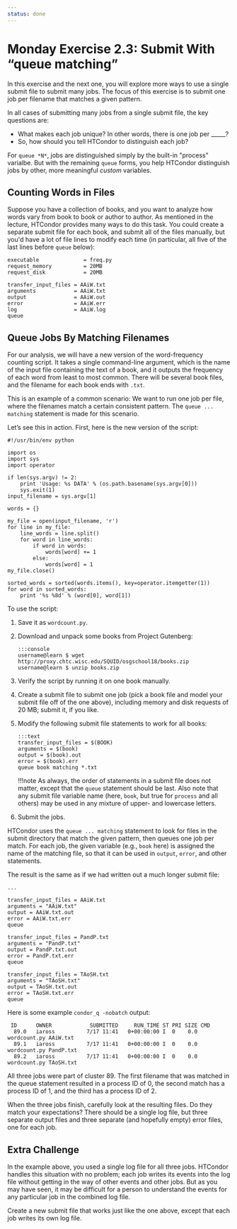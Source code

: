```yaml
---
status: done
---
```


<style type="text/css"> pre em { font-style: normal; background-color: yellow; } pre strong { font-style: normal; font-weight: bold; color: \#008; } </style>

Monday Exercise 2.3: Submit With “queue matching”
=================================================

In this exercise and the next one, you will explore more ways to use a single submit file to submit many jobs. The focus of this exercise is to submit one job per filename that matches a given pattern.

In all cases of submitting many jobs from a single submit file, the key questions are:

-   What makes each job unique? In other words, there is one job per \_\_\_\_\_?
-   So, how should you tell HTCondor to distinguish each job?

For `queue *N*`, jobs are distinguished simply by the built-in "process" varialbe. But with the remaining `queue` forms, you help HTCondor distinguish jobs by other, more meaningful *custom* variables.

Counting Words in Files
-----------------------

Suppose you have a collection of books, and you want to analyze how words vary from book to book or author to author. As mentioned in the lecture, HTCondor provides many ways to do this task. You could create a separate submit file for each book, and submit all of the files manually, but you'd have a lot of file lines to modify each time (in particular, all five of the last lines before `queue` below):

``` file
executable              = freq.py
request_memory          = 20MB
request_disk            = 20MB

transfer_input_files = AAiW.txt
arguments            = AAiW.txt
output               = AAiW.out
error                = AAiW.err
log                  = AAiW.log
queue
```

Queue Jobs By Matching Filenames
--------------------------------

For our analysis, we will have a new version of the word-frequency counting script. It takes a single command-line argument, which is the name of the input file containing the text of a book, and it outputs the frequency of each word from least to most common. There will be several book files, and the filename for each book ends with `.txt`.

This is an example of a common scenario: We want to run one job per file, where the filenames match a certain consistent pattern. The `queue ... matching` statement is made for this scenario.

Let’s see this in action. First, here is the new version of the script:

``` file
#!/usr/bin/env python

import os
import sys
import operator

if len(sys.argv) != 2:
    print 'Usage: %s DATA' % (os.path.basename(sys.argv[0]))
    sys.exit(1)
input_filename = sys.argv[1]

words = {}

my_file = open(input_filename, 'r')
for line in my_file:
    line_words = line.split()
    for word in line_words:
        if word in words:
            words[word] += 1
        else:
            words[word] = 1
my_file.close()

sorted_words = sorted(words.items(), key=operator.itemgetter(1))
for word in sorted_words:
    print '%s %8d' % (word[0], word[1])
```

To use the script:

1.  Save it as `wordcount.py`.
1.  Download and unpack some books from Project Gutenberg:

        :::console
        username@learn $ wget http://proxy.chtc.wisc.edu/SQUID/osgschool18/books.zip
        username@learn $ unzip books.zip

1.  Verify the script by running it on one book manually.
1.  Create a submit file to submit one job (pick a book file and model your submit file off of the one above), including memory and disk requests of 20 MB; submit it, if you like.
1.  Modify the following submit file statements to work for all books:

        :::text
        transfer_input_files = $(BOOK) 
        arguments = $(book) 
        output = $(book).out 
        error = $(book).err 
        queue book matching *.txt

    !!!note
        As always, the order of statements in a submit file does not matter, except that the `queue` statement should be last. Also note that any submit file variable name (here, `book`, but true for `process` and all others) may be used in any mixture of upper- and lowercase letters.

1.  Submit the jobs.

HTCondor uses the `queue ... matching` statement to look for files in the submit directory that match the given pattern, then queues one job per match. For each job, the given variable (e.g., `book` here) is assigned the name of the matching file, so that it can be used in `output`, `error`, and other statements.

The result is the same as if we had written out a much longer submit file:

``` file
...

transfer_input_files = AAiW.txt
arguments = "AAiW.txt"
output = AAiW.txt.out
error = AAiW.txt.err
queue

transfer_input_files = PandP.txt
arguments = "PandP.txt"
output = PandP.txt.out
error = PandP.txt.err
queue

transfer_input_files = TAoSH.txt
arguments = "TAoSH.txt"
output = TAoSH.txt.out
error = TAoSH.txt.err
queue
```

Here is some example `condor_q -nobatch` output:

``` console
 ID      OWNER            SUBMITTED     RUN_TIME ST PRI SIZE CMD
  89.0   iaross          7/17 11:41   0+00:00:00 I  0    0.0 wordcount.py AAiW.txt
  89.1   iaross          7/17 11:41   0+00:00:00 I  0    0.0 wordcount.py PandP.txt
  89.2   iaross          7/17 11:41   0+00:00:00 I  0    0.0 wordcount.py TAoSH.txt
```

All three jobs were part of cluster 89. The first filename that was matched in the queue statement resulted in a process ID of 0, the second match has a process ID of 1, and the third has a process ID of 2.

When the three jobs finish, carefully look at the resulting files. Do they match your expectations? There should be a single log file, but three separate output files and three separate (and hopefully empty) error files, one for each job.

Extra Challenge
---------------

In the example above, you used a single log file for all three jobs. HTCondor handles this situation with no problem; each job writes its events into the log file without getting in the way of other events and other jobs. But as you may have seen, it may be difficult for a person to understand the events for any particular job in the combined log file.

Create a new submit file that works just like the one above, except that each job writes its own log file.

